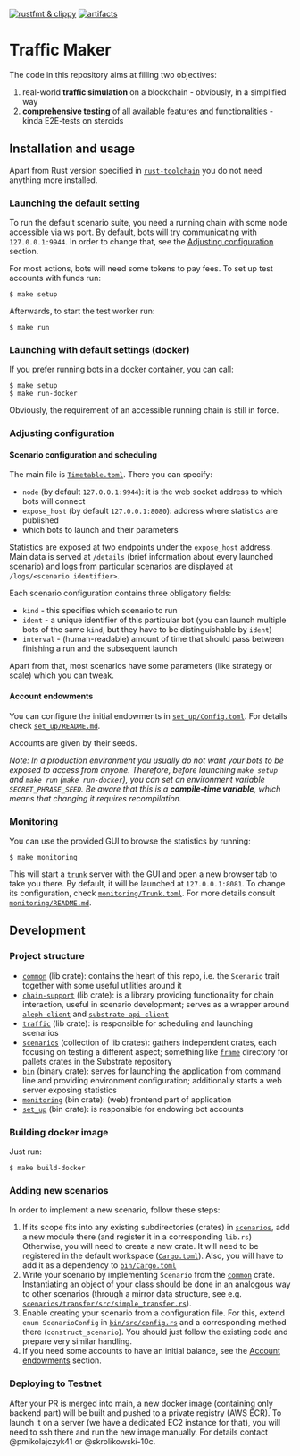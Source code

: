[![rustfmt &amp; clippy](https://github.com/Cardinal-Cryptography/traffic-maker/actions/workflows/clippy-and-fmt.yml/badge.svg)](https://github.com/Cardinal-Cryptography/traffic-maker/actions/workflows/clippy-and-fmt.yml)
[![artifacts](https://github.com/Cardinal-Cryptography/traffic-maker/actions/workflows/build-and-push-docker.yml/badge.svg)](https://github.com/Cardinal-Cryptography/traffic-maker/actions/workflows/build-and-push-docker.yml)

# Traffic Maker

The code in this repository aims at filling two objectives:
  1. real-world **traffic simulation** on a blockchain - obviously, in a simplified way
  2. **comprehensive testing** of all available features and functionalities - kinda E2E-tests on steroids

## Installation and usage

Apart from Rust version specified in [`rust-toolchain`](rust-toolchain) you do not need anything more installed.

### Launching the default setting

To run the default scenario suite, you need a running chain with some node accessible via ws port.
By default, bots will try communicating with `127.0.0.1:9944`.
In order to change that, see the [Adjusting configuration](#adjusting-configuration) section.

For most actions, bots will need some tokens to pay fees.
To set up test accounts with funds run:

```shell
$ make setup
```

Afterwards, to start the test worker run:

```shell
$ make run
```

### Launching with default settings (docker)

If you prefer running bots in a docker container, you can call:

```shell
$ make setup
$ make run-docker
```

Obviously, the requirement of an accessible running chain is still in force.

### Adjusting configuration

#### Scenario configuration and scheduling

The main file is [`Timetable.toml`](Timetable.toml). There you can specify:

  - `node` (by default `127.0.0.1:9944`): it is the web socket address to which bots will connect
  - `expose_host` (by default `127.0.0.1:8080`): address where statistics are published
  - which bots to launch and their parameters

Statistics are exposed at two endpoints under the `expose_host` address.
Main data is served at `/details` (brief information about every launched scenario) and logs from particular scenarios are displayed at `/logs/<scenario identifier>`.

Each scenario configuration contains three obligatory fields:

  - `kind` - this specifies which scenario to run
  - `ident` - a unique identifier of this particular bot (you can launch multiple bots of the same `kind`, but they have to be distinguishable by `ident`)
  - `interval` - (human-readable) amount of time that should pass between finishing a run and the subsequent launch

Apart from that, most scenarios have some parameters (like strategy or scale) which you can tweak.

#### Account endowments

You can configure the initial endowments in [`set_up/Config.toml`](/set_up/Config.toml).
For details check [`set_up/README.md`](/set_up/README.md).

Accounts are given by their seeds.

_Note: In a production environment you usually do not want your bots to be exposed to access from anyone.
Therefore, before launching `make setup` and `make run` (`make run-docker`), you can set an environment variable `SECRET_PHRASE_SEED`.
Be aware that this is a **compile-time variable**, which means that changing it requires recompilation._

### Monitoring

You can use the provided GUI to browse the statistics by running:

```shell
$ make monitoring
```

This will start a [`trunk`](https://trunkrs.dev/) server with the GUI and open a new browser tab to take you there.
By default, it will be launched at `127.0.0.1:8081`.
To change its configuration, check [`monitoring/Trunk.toml`](monitoring/Trunk.toml).
For more details consult [`monitoring/README.md`](monitoring/README.md).

## Development

### Project structure

  - [`common`](common) (lib crate): contains the heart of this repo, i.e. the `Scenario` trait together with some useful utilities around it
  - [`chain-support`](chain-support) (lib crate): is a library providing functionality for chain interaction, useful in scenario development;
serves as a wrapper around [`aleph-client`](https://github.com/Cardinal-Cryptography/aleph-node/tree/main/aleph-client) and [`substrate-api-client`](https://github.com/scs/substrate-api-client)
  - [`traffic`](traffic) (lib crate): is responsible for scheduling and launching scenarios
  - [`scenarios`](scenarios) (collection of lib crates): gathers independent crates, each focusing on testing a different aspect; 
something like [`frame`](https://github.com/paritytech/substrate/tree/master/frame) directory for pallets crates in the Substrate repository
  - [`bin`](bin) (binary crate): serves for launching the application from command line and providing environment configuration;
additionally starts a web server exposing statistics
  - [`monitoring`](monitoring) (bin crate): (web) frontend part of application
  - [`set_up`](set_up) (bin crate): is responsible for endowing bot accounts
 
### Building docker image

Just run:
```shell
$ make build-docker
```

### Adding new scenarios

In order to implement a new scenario, follow these steps:

  1. If its scope fits into any existing subdirectories (crates) in [`scenarios`](scenarios), add a new module there (and register it in a corresponding `lib.rs`)
Otherwise, you will need to create a new crate.
It will need to be registered in the default workspace ([`Cargo.toml`](Cargo.toml)).
Also, you will have to add it as a dependency to [`bin/Cargo.toml`](bin/Cargo.toml)
  2. Write your scenario by implementing `Scenario` from the [`common`](common) crate.
Instantiating an object of your class should be done in an analogous way to other scenarios (through a mirror data structure, see e.g. [`scenarios/transfer/src/simple_transfer.rs`](scenarios/transfer/src/simple_transfer.rs)).
  3. Enable creating your scenario from a configuration file.
For this, extend `enum ScenarioConfig` in [`bin/src/config.rs`](bin/src/config.rs) and a corresponding method there (`construct_scenario`).
You should just follow the existing code and prepare very similar handling.
  4. If you need some accounts to have an initial balance, see the [Account endowments](#account-endowments) section.

### Deploying to Testnet

After your PR is merged into main, a new docker image (containing only backend part) will be built and pushed to a private registry (AWS ECR).
To launch it on a server (we have a dedicated EC2 instance for that), you will need to ssh there and run the new image manually.
For details contact @pmikolajczyk41 or @skrolikowski-10c.
